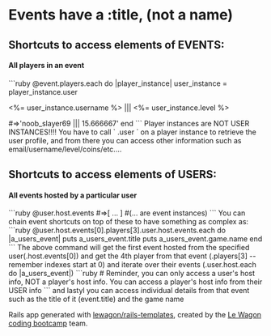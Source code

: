 <h1>Events have a :title, (not a name)</h1>

<h2>Shortcuts to access elements of EVENTS:</h2>
<h4>All players in an event</h4>
```ruby
@event.players.each do |player_instance|
  user_instance = player_instance.user
  <p><%= user_instance.username %> ||| <%= user_instance.level %></p>
  #=>'noob_slayer69 ||| 15.666667'
end
```
Player instances are NOT USER INSTANCES!!!!
You have to call
`
.user
`
on a player instance to retrieve the user profile, and from there you can access other information such as email/username/level/coins/etc....
<h2>Shortcuts to access elements of USERS:</h2>
<h4>All events hosted by a particular user</h4>
```ruby
@user.host.events
#=>[ ... ]
#(... are event instances)
```
You can chain event shortcuts on top of these to have something as complex as:
```ruby
@user.host.events[0].players[3].user.host.events.each do |a_users_event|
  puts a_users_event.title
  puts a_users_event.game.name
end
```
The above command will get the first event hosted from the specified user(.host.events[0]) and get the 4th player from that event (.players[3] -- remember indexes start at 0) and iterate over their events (.user.host.each do |a_users_event|)
```ruby
# Reminder, you can only access a user's host info, NOT a player's host info. You can access a player's host info from their USER info
```
and lastyl you can access individual details from that event such as the title of it (event.title) and the game name

Rails app generated with [lewagon/rails-templates](https://github.com/lewagon/rails-templates), created by the [Le Wagon coding bootcamp](https://www.lewagon.com) team.
